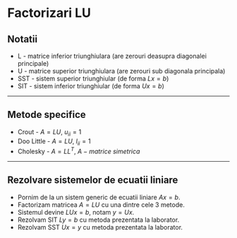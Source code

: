 # Factorizari LU

## Notatii

* L - matrice inferior triunghiulara (are zerouri deasupra diagonalei principale)
* U - matrice superior triunghiulara (are zerouri sub diagonala principala)
* SST - sistem superior triunghiular (de forma $Lx = b$)
* SIT - sistem inferior triunghiular (de forma $Ux = b$)

---

## Metode specifice

* Crout - $A = LU,\ u_{ii} = 1$
* Doo Little - $A = LU,\ l_{ii} = 1$
* Cholesky - $A = LL^{T},\ A - matrice\ simetrica$

---

## Rezolvare sistemelor de ecuatii liniare

* Pornim de la un sistem generic de ecuatii liniare $Ax = b$.
* Factorizam matricea $A = LU$ cu una dintre cele 3 metode.
* Sistemul devine $LUx = b$, notam $y = Ux$.
* Rezolvam SIT $Ly = b$ cu metoda prezentata la laborator.
* Rezolvam SST $Ux = y$ cu metoda prezentata la laborator.
